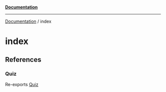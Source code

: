 [**Documentation**](../README.md)

***

[Documentation](../README.md) / index

# index

## References

### Quiz

Re-exports [Quiz](../quiz/components/Quiz/functions/Quiz.md)
